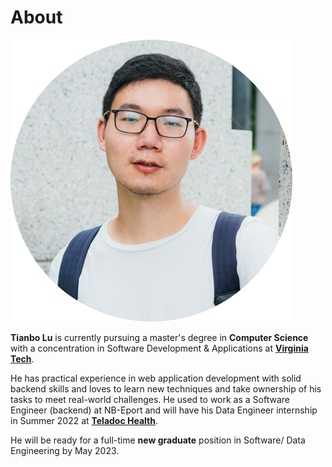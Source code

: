 # About


![Tianbo Lu](/images/Apple-Devices-Preview.png "Tianbo Lu")

**Tianbo Lu** is currently pursuing a master's degree in **Computer Science** with a concentration in Software Development & Applications at [**Virginia Tech**](https://en.wikipedia.org/wiki/Virginia_Tech).

He has practical experience in web application development with solid backend skills and loves to learn new techniques and take ownership of his tasks to meet real-world challenges. He used to work as a Software Engineer (backend) at NB-Eport and will have his Data Engineer internship in Summer 2022 at [**Teladoc Health**](https://en.wikipedia.org/wiki/Teladoc_Health).

He will be ready for a full-time **new graduate** position in Software/ Data Engineering by May 2023.

